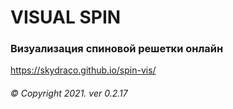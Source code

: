 # VISUAL SPIN 
### Визуализация спиновой решетки онлайн
   <a href="https://skydraco.github.io/spin-vis/">https://skydraco.github.io/spin-vis/</a>
  
###### © Copyright 2021. ver 0.2.17
